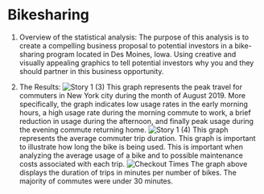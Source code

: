 # Bikesharing

1. Overview of the statistical analysis:
The purpose of this analysis is to create a compelling business proposal to potential investors in a bike-sharing program located in Des Moines, Iowa. Using creative and visually appealing graphics to tell potential investors why you and they should partner in this business opportunity.

2. The Results:
![Story 1 (3)](https://user-images.githubusercontent.com/67697826/209372497-f4e4779c-f2a1-4a18-b199-07994760620f.png) This graph represents the peak travel for commuters in New York city during the month of August 2019. More specifically, the graph indicates low usage rates in the early morning hours, a high usage rate during the morning commute to work, a brief reduction in usage during the afternoon, and finally peak usage during the evening commute returning home. 
![Story 1 (4)](https://user-images.githubusercontent.com/67697826/209375957-68198dde-ad2f-4b6f-bda1-43788e175864.png) This graph represents the average commuter trip duration. This graph is important to illustrate how long the bike is being used. This is important when analyzing the average usage of a bike and to possible maintenance costs associated with each trip.
![Checkout Times](https://user-images.githubusercontent.com/67697826/209376991-c99f2ce4-3139-405a-af12-6525046d3fb5.png) The graph above displays the duration of trips in minutes per number of bikes. The majority of commutes were under 30 minutes.
